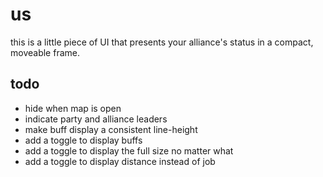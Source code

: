 # us
this is a little piece of UI that presents your alliance's status in a compact,
moveable frame.

## todo
- hide when map is open
- indicate party and alliance leaders
- make buff display a consistent line-height
- add a toggle to display buffs
- add a toggle to display the full size no matter what
- add a toggle to display distance instead of job
